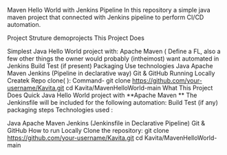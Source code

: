 Maven Hello World with Jenkins Pipeline
In this repository a simple java maven project that connected with Jenkins pipeline to perform CI/CD automation.

Project Struture
demoprojects
This Project Does

Simplest Java Hello World project with: Apache Maven ( Define a FL, also a few other things the owner would probably (intheimost) want automated in Jenkins
Build
Test (if present)
Packaging
Use technologies
Java
Apache Maven
Jenkins (Pipeline in declarative way)
Git & GitHub
 Running
Locally
Createk Repo clone( ): Command-
git clone https://github.com/your-username/Kavita.git
cd Kavita/MavenHelloWorld-main
What This Project Does
Quick Java Hello World project with **Apache Maven **
The Jenkinsfile will be included for the following automation:
Build
Test (if any)
packaging steps
Technologies used :

Java
Apache Maven
Jenkins (Jenkinsfile in Declarative Pipeline)
Git & GitHub
How to run
Locally
Clone the repository:
git clone https://github.com/your-username/Kavita.git
cd Kavita/MavenHelloWorld-main
